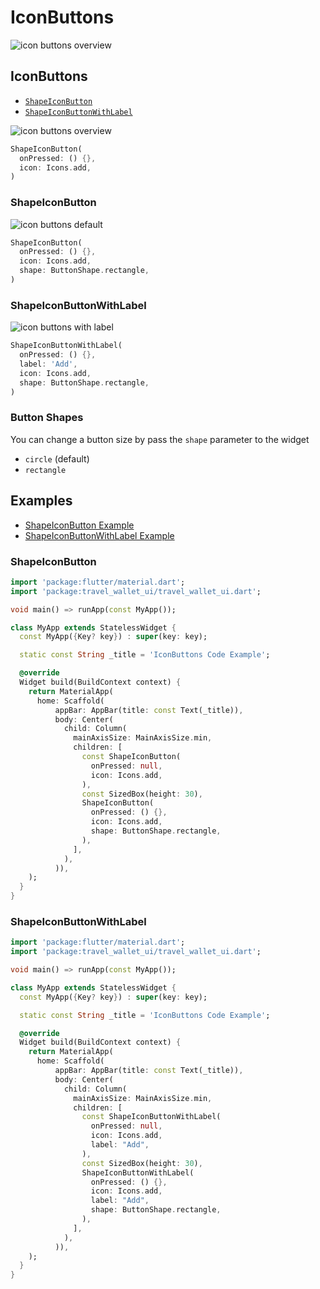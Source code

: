 # IconButtons

![icon buttons overview](/img/docs/core-components/buttons/icon-buttons/icon-buttons-overview.png)

## IconButtons

- [`ShapeIconButton`](#shapeiconbutton)
- [`ShapeIconButtonWithLabel`](#shapeiconbuttonwithlabel)

![icon buttons overview](/img/docs/core-components/buttons/icon-buttons/icon-buttons-overview.png)

```dart
ShapeIconButton(
  onPressed: () {},
  icon: Icons.add,
)
```

### ShapeIconButton

![icon buttons default](/img/docs/core-components/buttons/icon-buttons/icon-buttons-default.png)

```dart
ShapeIconButton(
  onPressed: () {},
  icon: Icons.add,
  shape: ButtonShape.rectangle,
)
```

### ShapeIconButtonWithLabel

![icon buttons with label](/img/docs/core-components/buttons/icon-buttons/icon-buttons-with-label.png)

```dart
ShapeIconButtonWithLabel(
  onPressed: () {},
  label: 'Add',
  icon: Icons.add,
  shape: ButtonShape.rectangle,
)
```

### Button Shapes

You can change a button size by pass the `shape` parameter to the widget

- `circle` (default)
- `rectangle`

## Examples

- [ShapeIconButton Example](#shapeiconbutton-1)
- [ShapeIconButtonWithLabel Example](#shapeiconbuttonwithlabel-1)

### ShapeIconButton

```dart
import 'package:flutter/material.dart';
import 'package:travel_wallet_ui/travel_wallet_ui.dart';

void main() => runApp(const MyApp());

class MyApp extends StatelessWidget {
  const MyApp({Key? key}) : super(key: key);

  static const String _title = 'IconButtons Code Example';

  @override
  Widget build(BuildContext context) {
    return MaterialApp(
      home: Scaffold(
          appBar: AppBar(title: const Text(_title)),
          body: Center(
            child: Column(
              mainAxisSize: MainAxisSize.min,
              children: [
                const ShapeIconButton(
                  onPressed: null,
                  icon: Icons.add,
                ),
                const SizedBox(height: 30),
                ShapeIconButton(
                  onPressed: () {},
                  icon: Icons.add,
                  shape: ButtonShape.rectangle,
                ),
              ],
            ),
          )),
    );
  }
}
```

### ShapeIconButtonWithLabel

```dart
import 'package:flutter/material.dart';
import 'package:travel_wallet_ui/travel_wallet_ui.dart';

void main() => runApp(const MyApp());

class MyApp extends StatelessWidget {
  const MyApp({Key? key}) : super(key: key);

  static const String _title = 'IconButtons Code Example';

  @override
  Widget build(BuildContext context) {
    return MaterialApp(
      home: Scaffold(
          appBar: AppBar(title: const Text(_title)),
          body: Center(
            child: Column(
              mainAxisSize: MainAxisSize.min,
              children: [
                const ShapeIconButtonWithLabel(
                  onPressed: null,
                  icon: Icons.add,
                  label: "Add",
                ),
                const SizedBox(height: 30),
                ShapeIconButtonWithLabel(
                  onPressed: () {},
                  icon: Icons.add,
                  label: "Add",
                  shape: ButtonShape.rectangle,
                ),
              ],
            ),
          )),
    );
  }
}
```
